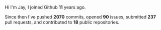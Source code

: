 Hi I'm Jay, I joined Github **11** years ago.

Since then I've pushed **2070** commits, opened **90** issues, submitted **237** pull requests, and contributed to **18** public repositories.
